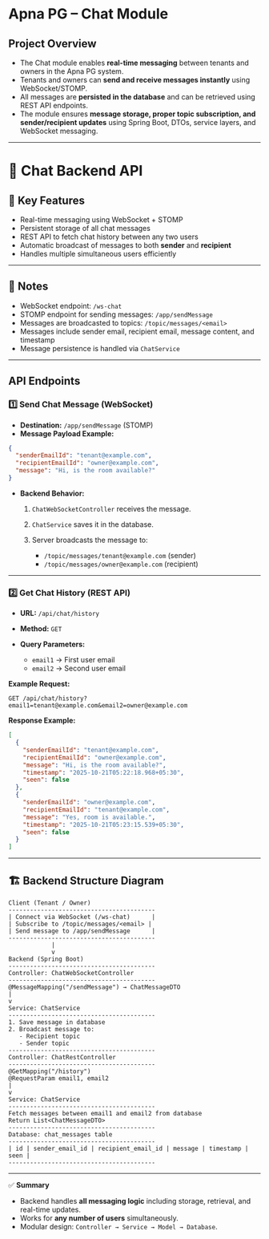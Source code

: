 # Apna PG – Chat Module

## Project Overview

* The Chat module enables **real-time messaging** between tenants and owners in the Apna PG system.
* Tenants and owners can **send and receive messages instantly** using WebSocket/STOMP.
* All messages are **persisted in the database** and can be retrieved using REST API endpoints.
* The module ensures **message storage, proper topic subscription, and sender/recipient updates** using Spring Boot, DTOs, service layers, and WebSocket messaging.

---

# 🧾 Chat Backend API

## 🔑 Key Features

* Real-time messaging using WebSocket + STOMP
* Persistent storage of all chat messages
* REST API to fetch chat history between any two users
* Automatic broadcast of messages to both **sender** and **recipient**
* Handles multiple simultaneous users efficiently

---

## 📝 Notes

* WebSocket endpoint: `/ws-chat`
* STOMP endpoint for sending messages: `/app/sendMessage`
* Messages are broadcasted to topics: `/topic/messages/<email>`
* Messages include sender email, recipient email, message content, and timestamp
* Message persistence is handled via `ChatService`

---

## API Endpoints

### 1️⃣ Send Chat Message (WebSocket)

* **Destination:** `/app/sendMessage` (STOMP)
* **Message Payload Example:**

```json
{
  "senderEmailId": "tenant@example.com",
  "recipientEmailId": "owner@example.com",
  "message": "Hi, is the room available?"
}
```

* **Backend Behavior:**

    1. `ChatWebSocketController` receives the message.
    2. `ChatService` saves it in the database.
    3. Server broadcasts the message to:

        * `/topic/messages/tenant@example.com` (sender)
        * `/topic/messages/owner@example.com` (recipient)

---

### 2️⃣ Get Chat History (REST API)

* **URL:** `/api/chat/history`
* **Method:** `GET`
* **Query Parameters:**

    * `email1` → First user email
    * `email2` → Second user email

**Example Request:**

```
GET /api/chat/history?email1=tenant@example.com&email2=owner@example.com
```

**Response Example:**

```json
[
  {
    "senderEmailId": "tenant@example.com",
    "recipientEmailId": "owner@example.com",
    "message": "Hi, is the room available?",
    "timestamp": "2025-10-21T05:22:18.968+05:30",
    "seen": false
  },
  {
    "senderEmailId": "owner@example.com",
    "recipientEmailId": "tenant@example.com",
    "message": "Yes, room is available.",
    "timestamp": "2025-10-21T05:23:15.539+05:30",
    "seen": false
  }
]
```

---

## 🏗️ Backend Structure Diagram

```
Client (Tenant / Owner)
-----------------------------------------
| Connect via WebSocket (/ws-chat)      |
| Subscribe to /topic/messages/<email> |
| Send message to /app/sendMessage      |
-----------------------------------------
            |
            v
Backend (Spring Boot)
-----------------------------------------
Controller: ChatWebSocketController
-----------------------------------------
@MessageMapping("/sendMessage") → ChatMessageDTO
|
v
Service: ChatService
-----------------------------------------
1. Save message in database
2. Broadcast message to:
   - Recipient topic
   - Sender topic
-----------------------------------------
Controller: ChatRestController
-----------------------------------------
@GetMapping("/history")
@RequestParam email1, email2
|
v
Service: ChatService
-----------------------------------------
Fetch messages between email1 and email2 from database
Return List<ChatMessageDTO>
-----------------------------------------
Database: chat_messages table
-----------------------------------------
| id | sender_email_id | recipient_email_id | message | timestamp | seen |
-----------------------------------------
```

---

✅ **Summary**

* Backend handles **all messaging logic** including storage, retrieval, and real-time updates.
* Works for **any number of users** simultaneously.
* Modular design: `Controller → Service → Model → Database`.
